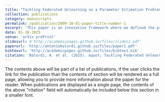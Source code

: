 ```yaml
---
title: "Tackling Federated Unlearning as a Parameter Estimation Problem"
collection: publications
category: manuscripts
permalink: /publication/2009-10-01-paper-title-number-1
excerpt: 'This paper is an innovative framework where we defined the problem of unlearning through a parameter estimation setting'
date: 01-10-2025
venue: 'arXiv prePrint'
slidesurl: #'http://academicpages.github.io/files/slides1.pdf'
paperurl: 'http://antoniobalordi.github.io/files/paper1.pdf'
bibtexurl: 'http://academicpages.github.io/files/bibtex1.bib'
citation: 'Balordi, A. et al. (2025). &quot; Tackling Federated Unlearning as a Parameter Estimation Problem.&quot; <i>arXiv preprint </i>.'
---
```

The contents above will be part of a list of publications, if the user clicks the link for the publication than the contents of section will be rendered as a full page, allowing you to provide more information about the paper for the reader. When publications are displayed as a single page, the contents of the above "citation" field will automatically be included below this section in a smaller font.
